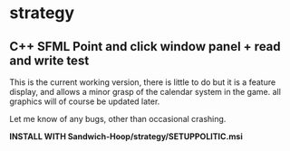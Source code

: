 # strategy
C++ SFML Point and click window panel + read and write test
--------------------
This is the current working version, there is little to do but it is a feature display, and allows a minor grasp of the calendar system in the game. all graphics will of course be updated later.

Let me know of any bugs, other than occasional crashing.

<b> INSTALL WITH Sandwich-Hoop/strategy/SETUPPOLITIC.msi </b>

